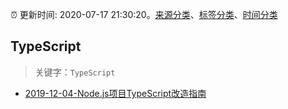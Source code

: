 :alarm_clock: 更新时间: 2020-07-17 21:30:20。[来源分类](../README.md)、[标签分类](../TAGS.md)、[时间分类](../TIMELINE.md)

## TypeScript


> 关键字：`TypeScript`



- [2019-12-04-Node.js项目TypeScript改造指南](https://juejin.im/post/5de4867f51882573135415dd) 